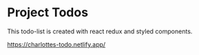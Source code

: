 # Project Todos

This todo-list is created with react redux and styled components.

https://charlottes-todo.netlify.app/